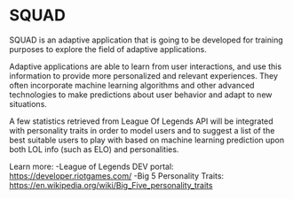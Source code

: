 # SQUAD

SQUAD is an adaptive application that is going to be developed for training purposes to explore the field of adaptive applications.

Adaptive applications are able to learn from user interactions, and use this information to provide more personalized and relevant experiences. They often incorporate machine learning algorithms and other advanced technologies to make predictions about user behavior and adapt to new situations.

A few statistics retrieved from League Of Legends API will be integrated with personality traits in order to model users and to suggest a list of the best suitable users to play with based on machine learning prediction upon both LOL info (such as ELO) and personalities.

Learn more:
-League of Legends DEV portal: https://developer.riotgames.com/
-Big 5 Personality Traits: https://en.wikipedia.org/wiki/Big_Five_personality_traits
